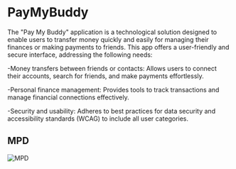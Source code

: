 # PayMyBuddy

The "Pay My Buddy" application is a technological solution designed to enable users to transfer money quickly and easily for managing their finances or making payments to friends. This app offers a user-friendly and secure interface, addressing the following needs:

-Money transfers between friends or contacts: Allows users to connect their accounts, search for friends, and make payments effortlessly.

-Personal finance management: Provides tools to track transactions and manage financial connections effectively.

-Security and usability: Adheres to best practices for data security and accessibility standards (WCAG) to include all user categories.





## MPD

![MPD](https://github.com/user-attachments/assets/965cb46a-8d4c-4926-ae7a-cb9d79ec30ce)
